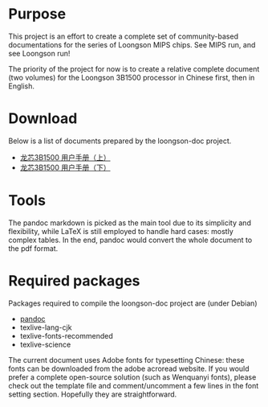 Purpose
=======

This project is an effort to create a complete set of community-based
documentations for the series of Loongson MIPS chips. See MIPS run, and see
Loongson run!

The priority of the project for now is to create a relative complete document
(two volumes) for the Loongson 3B1500 processor in Chinese first, then in
English.

Download
========

Below is a list of documents prepared by the loongson-doc project.

  - [龙芯3B1500 用户手册（上）](https://db.tt/PKhgXelz)
  - [龙芯3B1500 用户手册（下）](https://db.tt/Y5DblTOK)

Tools
=====

The pandoc markdown is picked as the main tool due to its simplicity and
flexibility, while LaTeX is still employed to handle hard cases: mostly complex
tables. In the end, pandoc would convert the whole document to the pdf format.

Required packages
=================

Packages required to compile the loongson-doc project are (under Debian)

  * [pandoc](https://github.com/jgm/pandoc/releases/latest)
  * texlive-lang-cjk
  * texlive-fonts-recommended
  * texlive-science

The current document uses Adobe fonts for typesetting Chinese: these fonts can
be downloaded from the adobe acroread website. If you would prefer a complete
open-source solution (such as Wenquanyi fonts), please check out the template
file and comment/uncomment a few lines in the font setting section. Hopefully
they are straightforward.

